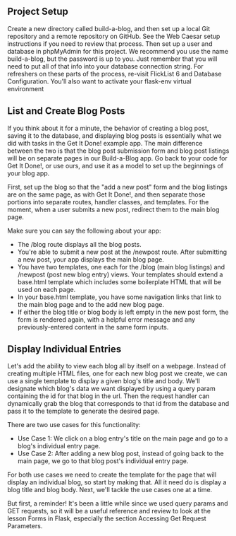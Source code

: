 ## Project Setup

Create a new directory called build-a-blog, and then set up a local Git repository and a remote repository on GitHub. See the Web Caesar setup instructions if you need to review that process. Then set up a user and database in phpMyAdmin for this project. We recommend you use the name build-a-blog, but the password is up to you. Just remember that you will need to put all of that info into your database connection string. For refreshers on these parts of the process, re-visit FlickList 6 and Database Configuration. You'll also want to activate your flask-env virtual environment

## List and Create Blog Posts
If you think about it for a minute, the behavior of creating a blog post, saving it to the database, and displaying blog posts is essentially what we did with tasks in the Get It Done! example app. The main difference between the two is that the blog post submission form and blog post listings will be on separate pages in our Build-a-Blog app. Go back to your code for Get It Done!, or use ours, and use it as a model to set up the beginnings of your blog app.

First, set up the blog so that the "add a new post" form and the blog listings are on the same page, as with Get It Done!, and then separate those portions into separate routes, handler classes, and templates. For the moment, when a user submits a new post, redirect them to the main blog page.


Make sure you can say the following about your app:

- The /blog route displays all the blog posts.
- You're able to submit a new post at the /newpost route. After submitting a new post, your app displays the main blog page.
- You have two templates, one each for the /blog (main blog listings) and /newpost (post new blog entry) views. Your templates should extend a base.html template which includes some boilerplate HTML that will be used on each page.
- In your base.html template, you have some navigation links that link to the main blog page and to the add new blog page.
- If either the blog title or blog body is left empty in the new post form, the form is rendered again, with a helpful error message and any previously-entered content in the same form inputs.

## Display Individual Entries
Let's add the ability to view each blog all by itself on a webpage. Instead of creating multiple HTML files, one for each new blog post we create, we can use a single template to display a given blog's title and body. We'll designate which blog's data we want displayed by using a query param containing the id for that blog in the url. Then the request handler can dynamically grab the blog that corresponds to that id from the database and pass it to the template to generate the desired page.

There are two use cases for this functionality:

- Use Case 1: We click on a blog entry's title on the main page and go to a blog's individual entry page.
- Use Case 2: After adding a new blog post, instead of going back to the main page, we go to that blog post's individual entry page.

For both use cases we need to create the template for the page that will display an individual blog, so start by making that. All it need do is display a blog title and blog body. Next, we'll tackle the use cases one at a time.

But first, a reminder! It's been a little while since we used query params and GET requests, so it will be a useful reference and review to look at the lesson Forms in Flask, especially the section Accessing Get Request Parameters.

